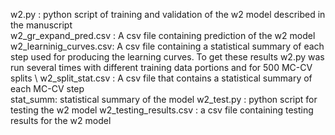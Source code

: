 w2.py : python script of training and validation of the w2 model described in the manuscript \
w2_gr_expand_pred.csv : A csv file containing prediction of the w2 model \
w2_learninig_curves.csv: A csv file containing a statistical summary of each step used for producing the learning curves. To get these results w2.py was run several times with different training data portions and for 500 MC-CV splits \ 
w2_split_stat.csv : A csv file that contains a statistical summary of each MC-CV step \
stat_summ: statistical summary of the model 
w2_test.py : python script for testing the w2 model
w2_testing_results.csv : a csv file containing testing results for the w2 model 
